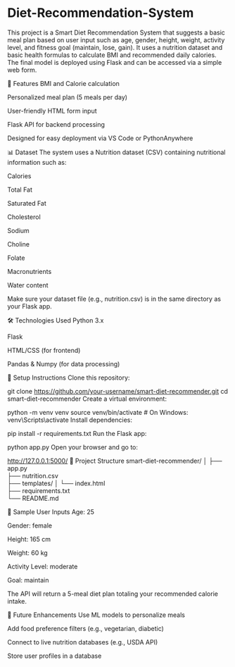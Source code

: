 # Diet-Recommendation-System
This project is a Smart Diet Recommendation System that suggests a basic meal plan based on user input such as age, gender, height, weight, activity level, and fitness goal (maintain, lose, gain). It uses a nutrition dataset and basic health formulas to calculate BMI and recommended daily calories. The final model is deployed using Flask and can be accessed via a simple web form.

🚀 Features
BMI and Calorie calculation

Personalized meal plan (5 meals per day)

User-friendly HTML form input

Flask API for backend processing

Designed for easy deployment via VS Code or PythonAnywhere

📊 Dataset
The system uses a Nutrition dataset (CSV) containing nutritional information such as:

Calories

Total Fat

Saturated Fat

Cholesterol

Sodium

Choline

Folate

Macronutrients

Water content

Make sure your dataset file (e.g., nutrition.csv) is in the same directory as your Flask app.

🛠️ Technologies Used
Python 3.x

Flask

HTML/CSS (for frontend)

Pandas & Numpy (for data processing)

🧪 Setup Instructions
Clone this repository:


git clone https://github.com/your-username/smart-diet-recommender.git
cd smart-diet-recommender
Create a virtual environment:


python -m venv venv
source venv/bin/activate   # On Windows: venv\Scripts\activate
Install dependencies:


pip install -r requirements.txt
Run the Flask app:


python app.py
Open your browser and go to:


http://127.0.0.1:5000/
📂 Project Structure
smart-diet-recommender/
│
├── app.py                    
├── nutrition.csv            
├── templates/
│   └── index.html                       
├── requirements.txt          
└── README.md  

📌 Sample User Inputs
Age: 25

Gender: female

Height: 165 cm

Weight: 60 kg

Activity Level: moderate

Goal: maintain

The API will return a 5-meal diet plan totaling your recommended calorie intake.

🧠 Future Enhancements
Use ML models to personalize meals

Add food preference filters (e.g., vegetarian, diabetic)

Connect to live nutrition databases (e.g., USDA API)

Store user profiles in a database

